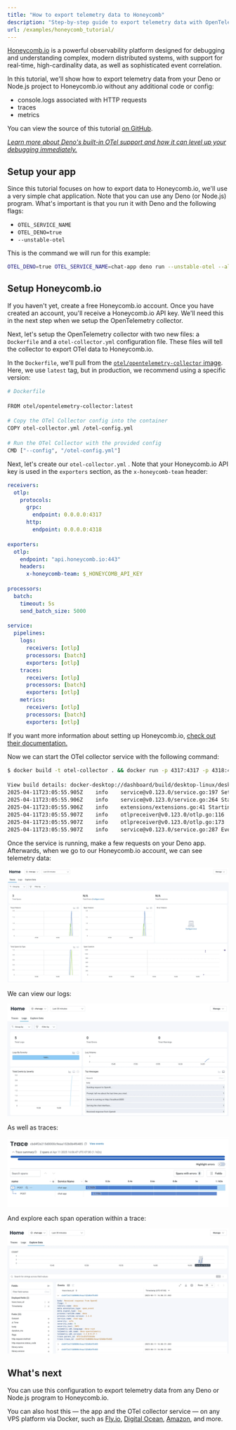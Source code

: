 ```yaml
---
title: "How to export telemetry data to Honeycomb"
description: "Step-by-step guide to export telemetry data with OpenTelemetry and Honeycomb.io."
url: /examples/honeycomb_tutorial/
---
```


[Honeycomb.io](https://honeycomb.io) is a powerful observability platform
designed for debugging and understanding complex, modern distributed systems,
with support for real-time, high-cardinality data, as well as sophisticated
event correlation.

In this tutorial, we'll show how to export telemetry data from your Deno or
Node.js project to Honeycomb.io without any additional code or config:

- console.logs associated with HTTP requests
- traces
- metrics

You can view the source of this tutorial
[on GitHub](https://github.com/denoland/examples/tree/main/with-honeycomb).

[_Learn more about Deno's built-in OTel support and how it can level up your debugging immediately._](https://deno.com/blog/zero-config-debugging-deno-opentelemetry)

## Setup your app

Since this tutorial focuses on how to export data to Honeycomb.io, we'll use a
very simple chat application. Note that you can use any Deno (or Node.js)
program. What's important is that you run it with Deno and the following flags:

- `OTEL_SERVICE_NAME`
- `OTEL_DENO=true`
- `--unstable-otel`

This is the command we will run for this example:

```sh
OTEL_DENO=true OTEL_SERVICE_NAME=chat-app deno run --unstable-otel --allow-net --allow-read --allow-env --env-file main.ts
```

## Setup Honeycomb.io

If you haven't yet, create a free Honeycomb.io account. Once you have created an
account, you'll receive a Honeycomb.io API key. We'll need this in the next step
when we setup the OpenTelemetry collector.

Next, let's setup the OpenTelemetry collector with two new files: a `Dockerfile`
and a `otel-collector.yml` configuration file. These files will tell the
collector to export OTel data to Honeycomb.io.

In the `Dockerfile`, we'll pull from the
[`otel/opentelemetry-collector` image](https://hub.docker.com/r/otel/opentelemetry-collector).
Here, we use `latest` tag, but in production, we recommend using a specific
version:

```bash
# Dockerfile

FROM otel/opentelemetry-collector:latest

# Copy the OTel Collector config into the container
COPY otel-collector.yml /otel-config.yml

# Run the OTel Collector with the provided config
CMD ["--config", "/otel-config.yml"]
```

Next, let's create our `otel-collector.yml` . Note that your Honeycomb.io API
key is used in the `exporters` section, as the `x-honeycomb-team` header:

```yml
receivers:
  otlp:
    protocols:
      grpc:
        endpoint: 0.0.0.0:4317
      http:
        endpoint: 0.0.0.0:4318

exporters:
  otlp:
    endpoint: "api.honeycomb.io:443"
    headers:
      x-honeycomb-team: $_HONEYCOMB_API_KEY

processors:
  batch:
    timeout: 5s
    send_batch_size: 5000

service:
  pipelines:
    logs:
      receivers: [otlp]
      processors: [batch]
      exporters: [otlp]
    traces:
      receivers: [otlp]
      processors: [batch]
      exporters: [otlp]
    metrics:
      receivers: [otlp]
      processors: [batch]
      exporters: [otlp]
```

If you want more information about setting up Honeycomb.io,
[check out their documentation.](https://docs.honeycomb.io/send-data/opentelemetry/collector/)

Now we can start the OTel collector service with the following command:

```bash
$ docker build -t otel-collector . && docker run -p 4317:4317 -p 4318:4318 otel-collector

View build details: docker-desktop://dashboard/build/desktop-linux/desktop-linux/2vyhm3qruhhhb55mow5ir4hp0
2025-04-11T23:05:55.905Z	info	service@v0.123.0/service.go:197	Setting up own telemetry...
2025-04-11T23:05:55.906Z	info	service@v0.123.0/service.go:264	Starting otelcol...	{"Version": "0.123.0", "NumCPU": 14}
2025-04-11T23:05:55.906Z	info	extensions/extensions.go:41	Starting extensions...
2025-04-11T23:05:55.907Z	info	otlpreceiver@v0.123.0/otlp.go:116	Starting GRPC server	{"endpoint": "0.0.0.0:4317"}
2025-04-11T23:05:55.907Z	info	otlpreceiver@v0.123.0/otlp.go:173	Starting HTTP server	{"endpoint": "0.0.0.0:4318"}
2025-04-11T23:05:55.907Z	info	service@v0.123.0/service.go:287	Everything is ready. Begin running and processing data.
```

Once the service is running, make a few requests on your Deno app. Afterwards,
when we go to our Honeycomb.io account, we can see telemetry data:

![Viewing data in Honeycomb](./images/how-to/honeycomb/honeycomb-1.webp)

We can view our logs:

![Viewing logs in Honeycomb](./images/how-to/honeycomb/honeycomb-2.webp)

As well as traces:

![Viewing traces in Honeycomb](./images/how-to/honeycomb/honeycomb-3.webp)

And explore each span operation within a trace:

![Viewing expanded traces in Honeycomb](./images/how-to/honeycomb/honeycomb-4.webp)

## What's next

You can use this configuration to export telemetry data from any Deno or Node.js
program to Honeycomb.io.

You can also host this — the app and the OTel collector service — on any VPS
platform via Docker, such as
[Fly.io](https://docs.deno.com/examples/deploying_deno_with_docker/),
[Digital Ocean](https://docs.deno.com/examples/digital_ocean_tutorial/),
[Amazon](https://docs.deno.com/examples/aws_lightsail_tutorial/), and more.
